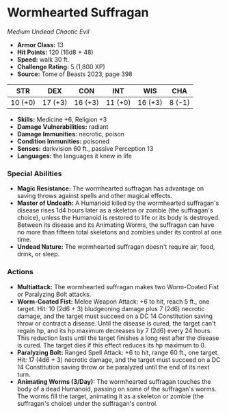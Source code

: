 # Wormhearted Suffragan

*Medium* *Undead* *Chaotic Evil*

- **Armor Class:** 13
- **Hit Points:** 120 (16d8 + 48)
- **Speed:** walk 30 ft.
- **Challenge Rating:** 5 (1,800 XP)
- **Source:** Tome of Beasts 2023, page 398

| STR | DEX | CON | INT | WIS | CHA |
| --- | --- | --- | --- | --- | --- |
| 10 (+0) | 17 (+3) | 16 (+3) | 11 (+0) | 16 (+3) | 8 (-1) |

- **Skills:** Medicine +6, Religion +3
- **Damage Vulnerabilities:** radiant
- **Damage Immunities:** necrotic, poison
- **Condition Immunities:** poisoned
- **Senses:** darkvision 60 ft., passive Perception 13
- **Languages:** the languages it knew in life

### Special Abilities

- **Magic Resistance:** The wormhearted suffragan has advantage on saving throws against spells and other magical effects.
- **Master of Undeath:** A Humanoid killed by the wormhearted suffragan's disease rises 1d4 hours later as a skeleton or zombie (the suffragan's choice), unless the Humanoid is restored to life or its body is destroyed. Between its disease and its Animating Worms, the suffragan can have no more than fifteen total skeletons and zombies under its control at one time.
- **Undead Nature:** The wormhearted suffragan doesn't require air, food, drink, or sleep.

### Actions

- **Multiattack:** The wormhearted suffragan makes two Worm-Coated Fist or Paralyzing Bolt attacks.
- **Worm-Coated Fist:** Melee Weapon Attack: +6 to hit, reach 5 ft., one target. Hit: 10 (2d6 + 3) bludgeoning damage plus 7 (2d6) necrotic damage, and the target must succeed on a DC 14 Constitution saving throw or contract a disease. Until the disease is cured, the target can't regain hp, and its hp maximum decreases by 7 (2d6) every 24 hours. This reduction lasts until the target finishes a long rest after the disease is cured. The target dies if this effect reduces its hp maximum to 0.
- **Paralyzing Bolt:** Ranged Spell Attack: +6 to hit, range 60 ft., one target. Hit: 17 (4d6 + 3) necrotic damage, and the target must succeed on a DC 14 Constitution saving throw or be paralyzed until the end of its next turn.
- **Animating Worms (3/Day):** The wormhearted suffragan touches the body of a dead Humanoid, passing on some of the suffragan's worms. The worms fill the target, animating it as a skeleton or zombie (the suffragan's choice) under the suffragan's control.
